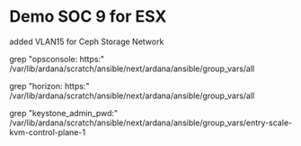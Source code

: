 # Demo SOC 9 for ESX

added VLAN15 for Ceph Storage Network

grep "opsconsole: https:" /var/lib/ardana/scratch/ansible/next/ardana/ansible/group_vars/all 

grep "horizon: https:" /var/lib/ardana/scratch/ansible/next/ardana/ansible/group_vars/all 

grep "keystone_admin_pwd:" /var/lib/ardana/scratch/ansible/next/ardana/ansible/group_vars/entry-scale-kvm-control-plane-1
